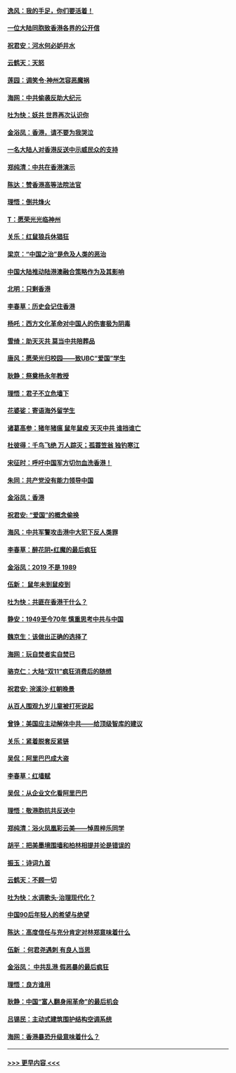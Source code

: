 #### [逸风：我的手足，你们要活着！](../pages/nsc993/n11676352.md?t=11241322) 
#### [一位大陆同胞致香港各界的公开信](../pages/nsc993/n11675761.md?t=11241322) 
#### [祝君安：河水何必妒井水](../pages/nsc993/n11675746.md?t=11241322) 
#### [云鹤天：天怒](../pages/nsc993/n11675718.md?t=11241322) 
#### [莲园：调笑令‧神州怎容恶魔祸](../pages/nsc993/n11675648.md?t=11241322) 
#### [海网：中共偷袭反助大纪元](../pages/nsc993/n11673515.md?t=11241322) 
#### [吐为快：妖共 世界再次认识你](../pages/nsc993/n11673506.md?t=11241322) 
#### [金浴凤：香港，请不要为我哭泣](../pages/nsc993/n11673248.md?t=11241322) 
#### [一名大陆人对香港反送中示威民众的支持](../pages/nsc993/n11672615.md?t=11241322) 
#### [郑纯清：中共在香港演示](../pages/nsc993/n11670539.md?t=11241322) 
#### [陈达：赞香港高等法院法官](../pages/nsc993/n11669542.md?t=11241322) 
#### [理悟：倒共烽火](../pages/nsc993/n11668844.md?t=11241322) 
#### [T：愿荣光光临神州](../pages/nsc993/n11668421.md?t=11241322) 
#### [关乐：红鼠狼兵休猖狂](../pages/nsc993/n11668378.md?t=11241322) 
#### [梁京：“中国之治”是危及人类的恶治](../pages/nsc993/n11668328.md?t=11241322) 
#### [中国大陆推动陆港澳融合策略作为及其影响](../pages/nsc993/n11668157.md?t=11241322) 
#### [北明：只剩香港](../pages/nsc993/n11668002.md?t=11241322) 
#### [李春草：历史会记住香港](../pages/nsc993/n11667927.md?t=11241322) 
#### [杨吒：西方文化革命对中国人的伤害极为阴毒](../pages/nsc993/n11664521.md?t=11241322) 
#### [雪绮：助天灭共 莫当中共陪葬品](../pages/nsc993/n11662650.md?t=11241322) 
#### [唐风：愿荣光归校园——致UBC“爱国”学生](../pages/nsc993/n11662194.md?t=11241322) 
#### [耿静：祭奠杨永年教授](../pages/nsc993/n11662514.md?t=11241322) 
#### [理悟：君子不立危墙下](../pages/nsc993/n11662172.md?t=11241322) 
#### [花婆娑：寄语海外留学生](../pages/nsc993/n11662121.md?t=11241322) 
#### [诸葛高参：猪年猪瘟 鼠年鼠疫 天灭中共 谁挡谁亡](../pages/nsc993/n11661980.md?t=11241322) 
#### [杜彼得：千鸟飞绝 万人踪灭；孤蓑笠翁 独钓寒江](../pages/nsc993/n11661170.md?t=11241322) 
#### [宋征时：呼吁中国军方切勿血洗香港！](../pages/nsc993/n11415318.md?t=11241322) 
#### [朱同：共产党没有能力领导中国](../pages/nsc993/n11660421.md?t=11241322) 
#### [金浴凤：香港](../pages/nsc993/n11660419.md?t=11241322) 
#### [祝君安: “爱国”的概念偷换](../pages/nsc993/n11659706.md?t=11241322) 
#### [海风：中共军警攻击港中大犯下反人类罪](../pages/nsc993/n11659632.md?t=11241322) 
#### [李春草：醉花阴•红魔的最后疯狂](../pages/nsc993/n11659287.md?t=11241322) 
#### [金浴凤：2019 不是 1989](../pages/nsc993/n11657663.md?t=11241322) 
#### [伍新： 鼠年未到鼠疫到](../pages/nsc993/n11655098.md?t=11241322) 
#### [吐为快：共匪在香港干什么？](../pages/nsc993/n11654891.md?t=11241322) 
#### [静安：1949至今70年 慎重思考中共与中国](../pages/nsc993/n11651244.md?t=11241322) 
#### [魏京生：该做出正确的选择了](../pages/nsc993/n11653084.md?t=11241322) 
#### [海网：玩自焚者实自焚已](../pages/nsc993/n11652423.md?t=11241322) 
#### [骆克仁：大陆“双11”疯狂消费后的随想](../pages/nsc993/n11652305.md?t=11241322) 
#### [祝君安: 浣溪沙·红朝晚景](../pages/nsc993/n11652258.md?t=11241322) 
#### [从百人围观九岁儿童被打死说起](../pages/nsc993/n11651030.md?t=11241322) 
#### [曾铮：美国应主动解体中共——给顶级智库的建议](../pages/nsc993/n11649888.md?t=11241322) 
#### [关乐：紧着脱套反紧链](../pages/nsc993/n11649069.md?t=11241322) 
#### [吴侃：阿里巴巴成大盗](../pages/nsc993/n11645523.md?t=11241322) 
#### [李春草：红墙赋](../pages/nsc993/n11646389.md?t=11241322) 
#### [吴侃：从企业文化看阿里巴巴](../pages/nsc993/n11645476.md?t=11241322) 
#### [理悟：敬港胞抗共反送中](../pages/nsc993/n11645466.md?t=11241322) 
#### [郑纯清：浴火凤凰彩云美——悼周梓乐同学](../pages/nsc993/n11645155.md?t=11241322) 
#### [胡平：把美墨境围墙和柏林相提并论是错误的](../pages/nsc993/n11645134.md?t=11241322) 
#### [振玉：诗词九首](../pages/nsc993/n11644081.md?t=11241322) 
#### [云鹤天：不顾一切](../pages/nsc993/n11643508.md?t=11241322) 
#### [吐为快：水调歌头·治理现代化？](../pages/nsc993/n11643485.md?t=11241322) 
#### [中国90后年轻人的希望与绝望](../pages/nsc993/n11642317.md?t=11241322) 
#### [陈达：高度信任与充分肯定对林郑意味着什么](../pages/nsc993/n11641441.md?t=11241322) 
#### [伍新 ：何君尧遇刺 有良人当思](../pages/nsc993/n11641503.md?t=11241322) 
#### [金浴凤： 中共乱港  假恶暴的最后疯狂](../pages/nsc993/n11641495.md?t=11241322) 
#### [理悟：良方谁用](../pages/nsc993/n11641463.md?t=11241322) 
#### [耿静：中国“富人翻身闹革命”的最后机会](../pages/nsc993/n11640655.md?t=11241322) 
#### [吕锡民：主动式建筑围护结构空调系统](../pages/nsc993/n11640168.md?t=11241322) 
#### [海网：香港暴恐升级意味着什么？](../pages/nsc993/n11635904.md?t=11241322) 

----
#### [ >>> 更早内容 <<< ](../indexes/nsc993-earlier.md)
